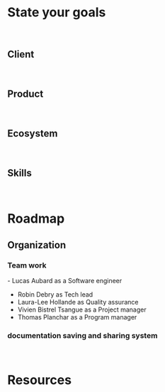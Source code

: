 <!-- WE CAN SKIP IT -->

# State your goals
<!-- what do you need to know and why - organize and structure your research -->
<!-- Below is an example - each item becomes a specific note as you work -->
​
## Client
​
## Product
​
## Ecosystem
​
## Skills
​
​
# Roadmap
## Organization
### Team work
​- Lucas Aubard as a Software engineer
- Robin Debry  as Tech lead 
- Laura-Lee Hollande as Quality assurance
- Vivien Bistrel Tsangue as a Project manager
- Thomas Planchar as a Program manager
  
### documentation saving and sharing system
​
# Resources
<!-- where will you start your research, what do you already have -->
​
<!-- WE CAN SKIP IT -->